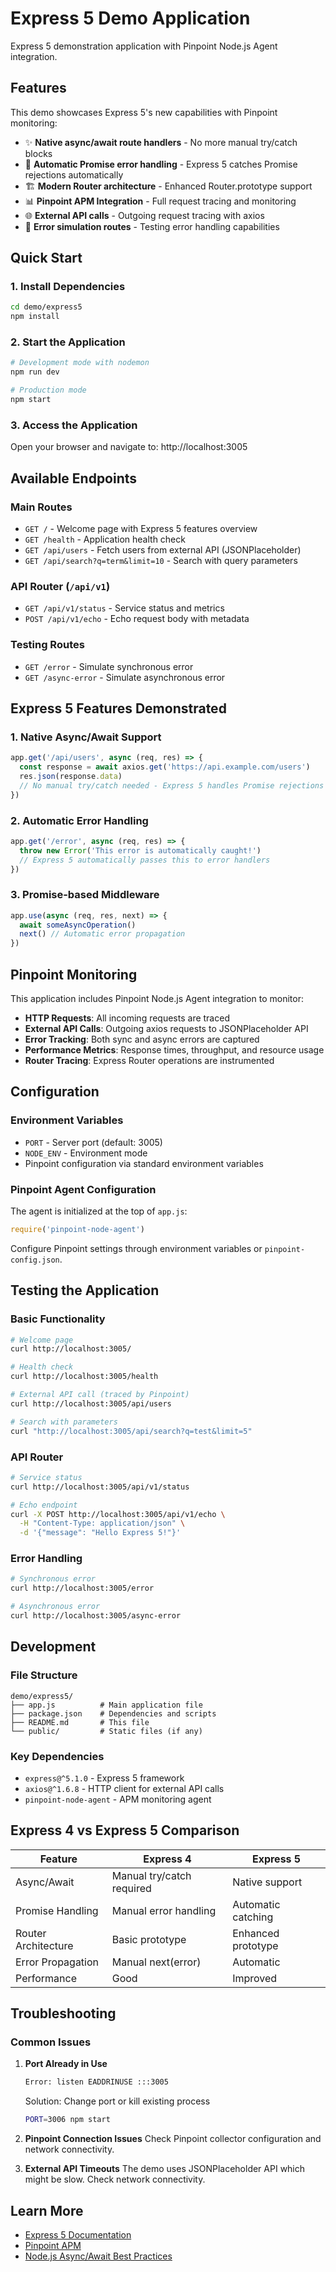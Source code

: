 # Express 5 Demo Application

Express 5 demonstration application with Pinpoint Node.js Agent integration.

## Features

This demo showcases Express 5's new capabilities with Pinpoint monitoring:

- ✨ **Native async/await route handlers** - No more manual try/catch blocks
- 🚀 **Automatic Promise error handling** - Express 5 catches Promise rejections automatically
- 🏗️ **Modern Router architecture** - Enhanced Router.prototype support
- 📊 **Pinpoint APM Integration** - Full request tracing and monitoring
- 🌐 **External API calls** - Outgoing request tracing with axios
- 🔧 **Error simulation routes** - Testing error handling capabilities

## Quick Start

### 1. Install Dependencies
```bash
cd demo/express5
npm install
```

### 2. Start the Application
```bash
# Development mode with nodemon
npm run dev

# Production mode
npm start
```

### 3. Access the Application
Open your browser and navigate to: http://localhost:3005

## Available Endpoints

### Main Routes
- `GET /` - Welcome page with Express 5 features overview
- `GET /health` - Application health check
- `GET /api/users` - Fetch users from external API (JSONPlaceholder)
- `GET /api/search?q=term&limit=10` - Search with query parameters

### API Router (`/api/v1`)
- `GET /api/v1/status` - Service status and metrics
- `POST /api/v1/echo` - Echo request body with metadata

### Testing Routes
- `GET /error` - Simulate synchronous error
- `GET /async-error` - Simulate asynchronous error

## Express 5 Features Demonstrated

### 1. Native Async/Await Support
```javascript
app.get('/api/users', async (req, res) => {
  const response = await axios.get('https://api.example.com/users')
  res.json(response.data)
  // No manual try/catch needed - Express 5 handles Promise rejections
})
```

### 2. Automatic Error Handling
```javascript
app.get('/error', async (req, res) => {
  throw new Error('This error is automatically caught!')
  // Express 5 automatically passes this to error handlers
})
```

### 3. Promise-based Middleware
```javascript
app.use(async (req, res, next) => {
  await someAsyncOperation()
  next() // Automatic error propagation
})
```

## Pinpoint Monitoring

This application includes Pinpoint Node.js Agent integration to monitor:

- **HTTP Requests**: All incoming requests are traced
- **External API Calls**: Outgoing axios requests to JSONPlaceholder API
- **Error Tracking**: Both sync and async errors are captured
- **Performance Metrics**: Response times, throughput, and resource usage
- **Router Tracing**: Express Router operations are instrumented

## Configuration

### Environment Variables
- `PORT` - Server port (default: 3005)
- `NODE_ENV` - Environment mode
- Pinpoint configuration via standard environment variables

### Pinpoint Agent Configuration
The agent is initialized at the top of `app.js`:
```javascript
require('pinpoint-node-agent')
```

Configure Pinpoint settings through environment variables or `pinpoint-config.json`.

## Testing the Application

### Basic Functionality
```bash
# Welcome page
curl http://localhost:3005/

# Health check
curl http://localhost:3005/health

# External API call (traced by Pinpoint)
curl http://localhost:3005/api/users

# Search with parameters
curl "http://localhost:3005/api/search?q=test&limit=5"
```

### API Router
```bash
# Service status
curl http://localhost:3005/api/v1/status

# Echo endpoint
curl -X POST http://localhost:3005/api/v1/echo \
  -H "Content-Type: application/json" \
  -d '{"message": "Hello Express 5!"}'
```

### Error Handling
```bash
# Synchronous error
curl http://localhost:3005/error

# Asynchronous error
curl http://localhost:3005/async-error
```

## Development

### File Structure
```
demo/express5/
├── app.js          # Main application file
├── package.json    # Dependencies and scripts
├── README.md       # This file
└── public/         # Static files (if any)
```

### Key Dependencies
- `express@^5.1.0` - Express 5 framework
- `axios@^1.6.8` - HTTP client for external API calls
- `pinpoint-node-agent` - APM monitoring agent

## Express 4 vs Express 5 Comparison

| Feature | Express 4 | Express 5 |
|---------|-----------|-----------|
| Async/Await | Manual try/catch required | Native support |
| Promise Handling | Manual error handling | Automatic catching |
| Router Architecture | Basic prototype | Enhanced prototype |
| Error Propagation | Manual next(error) | Automatic |
| Performance | Good | Improved |

## Troubleshooting

### Common Issues

1. **Port Already in Use**
   ```bash
   Error: listen EADDRINUSE :::3005
   ```
   Solution: Change port or kill existing process
   ```bash
   PORT=3006 npm start
   ```

2. **Pinpoint Connection Issues**
   Check Pinpoint collector configuration and network connectivity.

3. **External API Timeouts**
   The demo uses JSONPlaceholder API which might be slow. Check network connectivity.

## Learn More

- [Express 5 Documentation](https://expressjs.com/en/guide/migrating-5.html)
- [Pinpoint APM](https://pinpoint-apm.gitbook.io/pinpoint/)
- [Node.js Async/Await Best Practices](https://nodejs.org/en/docs/guides/dont-block-the-event-loop/)
